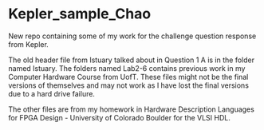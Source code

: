 # Kepler_sample_Chao
New repo containing some of my work for the challenge question response from Kepler.


The old header file from Istuary talked about in Question 1 A is in the folder named Istuary. The folders named Lab2-6 contains previous work in my Computer Hardware Course from UofT. These files might not be the final versions of themselves and may not work as I have lost the final versions due to a hard drive failure.

The other files are from my homework in Hardware Description Languages for FPGA Design - University of Colorado Boulder for the VLSI HDL.

